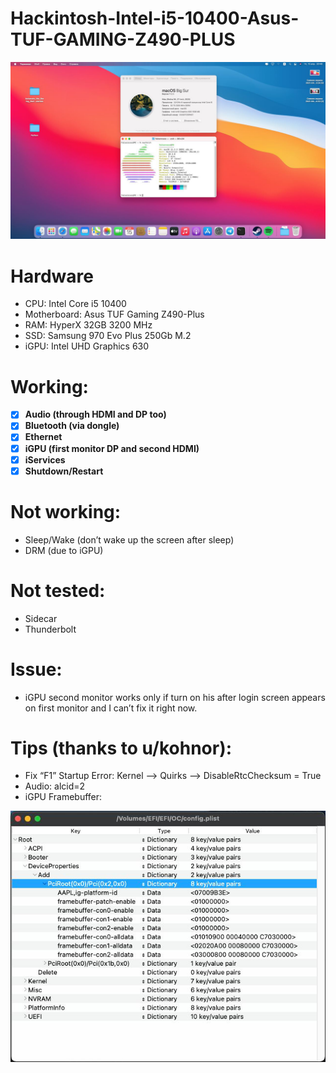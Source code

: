 # Hackintosh-Intel-i5-10400-Asus-TUF-GAMING-Z490-PLUS
![alt text](https://raw.githubusercontent.com/falseroses/Hackintosh-Intel-i5-10400-Asus-TUF-GAMING-Z490-PLUS/main/Docs/photo_2021-04-15%2020.48.38.png)

# Hardware
- CPU: Intel Core i5 10400
- Motherboard: Asus TUF Gaming Z490-Plus
- RAM: HyperX 32GB 3200 MHz
- SSD: Samsung 970 Evo Plus 250Gb M.2
- iGPU: Intel UHD Graphics 630


# Working:
- [x] **Audio (through HDMI and DP too)**
- [x] **Bluetooth (via dongle)**
- [x] **Ethernet**
- [x] **iGPU (first monitor DP and second HDMI)**
- [x] **iServices**
- [x] **Shutdown/Restart**
# Not working:
- Sleep/Wake (don’t wake up the screen after sleep)
- DRM (due to iGPU)
# Not tested:
- Sidecar
- Thunderbolt
# Issue:
- iGPU second monitor works only if turn on his after login screen appears on first monitor and I can’t fix it right now.

# Tips (thanks to u/kohnor):
- Fix “F1” Startup Error:
Kernel --> Quirks --> DisableRtcChecksum = True
- Audio:
alcid=2
- iGPU Framebuffer:

![alt text](https://raw.githubusercontent.com/falseroses/Hackintosh-Intel-i5-10400-Asus-TUF-GAMING-Z490-PLUS/main/Docs/photo_2021-04-15%2020.48.35.png)

